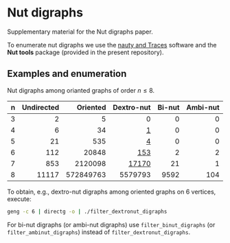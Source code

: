 # Nut digraphs

Supplementary material for the Nut digraphs paper.

To enumerate nut digraphs we use the [nauty and Traces](https://pallini.di.uniroma1.it/) software and the **Nut tools** package (provided in the present repository).

## Examples and enumeration

Nut digraphs among orianted graphs of order $n \leq 8$.

| n  | Undirected | Oriented  | Dextro-nut                           | Bi-nut | Ambi-nut |
| -: | ---------: | --------: | -----------------------------------: | -----: | -------: |
| 3  | 2          | 5         | 0                                    | 0      | 0        |
| 4  | 6          | 34        | [1](data/dextronut_digraphs4.d6)     | 0      | 0        |
| 5  | 21         | 535       | [4](data/dextronut_digraphs5.d6)     | 0      | 0        |
| 6  | 112        | 20848     | [153](data/dextronut_digraphs6.d6)   | 2      | 2        |
| 7  | 853        | 2120098   | [17170](data/dextronut_digraphs7.d6) | 21     | 1        |
| 8  | 11117      | 572849763 | 5579793                              | 9592   | 104      |

To obtain, e.g., dextro-nut digraphs among oriented graphs on 6 vertices, execute:

```bash
geng -c 6 | directg -o | ./filter_dextronut_digraphs
```

For bi-nut digraphs (or ambi-nut digraphs) use `filter_binut_digraphs` (or `filter_ambinut_digraphs`) instead of `filter_dextronut_digraphs`.
